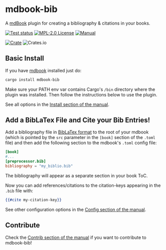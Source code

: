 # mdbook-bib

A [mdBook](https://github.com/rust-lang/mdBook) plugin for creating a bibliography & citations in your books.

[![Test status](https://github.com/francisco-perez-sorrosal/mdbook-bib/actions/workflows/test.yml/badge.svg)](https://github.com/francisco-perez-sorrosal/mdbook-bib/actions/workflows/test.yml)
[![MPL-2.0 License](https://img.shields.io/github/license/francisco-perez-sorrosal/mdbook-bib)](https://github.com/francisco-perez-sorrosal/mdbook-bib/blob/master/LICENSE)
[![Manual](https://img.shields.io/badge/book-master-blue.svg)](https://francisco-perez-sorrosal.github.io/mdbook-bib/)

[![Crate](https://img.shields.io/crates/v/mdbook-bib.svg)](https://crates.io/crates/mdbook-bib)
![Crates.io](https://img.shields.io/crates/d/mdbook-bib?style=social&link=https://crates.io/crates/mdbook-bib)

## Basic Install

If you have [mdbook](https://github.com/rust-lang/mdBook) installed just do:

```sh
cargo install mdbook-bib
```

Make sure your PATH env var contains Cargo's `/bin` directory where the plugin was installed. Then follow the instructions below to use the plugin.

See all options in the [Install section of the manual](https://francisco-perez-sorrosal.github.io/mdbook-bib/install.html).

## Add a BibLaTex File and Cite your Bib Entries!

Add a bibliography file in [BibLaTex format](https://www.ctan.org/pkg/biblatex) to the root of your mdbook (which is pointed by the `src` parameter in the `[book]` section of the `.toml` file) and then add the following section to the mdbook's `.toml` config file:

```toml
[book]
#...
[preprocessor.bib]
bibliography = "my_biblio.bib"
```

The bibliography will appear as a separate section in your book ToC.

Now you can add references/citations to the citation-keys appearing in the `.bib` file with:

```handlebars
{{#cite my-citation-key}}
```

See other configuration options in the [Config section of the manual](https://francisco-perez-sorrosal.github.io/mdbook-bib/config.html).

## Contribute

Check the [Contrib section of the manual](https://francisco-perez-sorrosal.github.io/mdbook-bib/contrib.html) if you want to contribute to mdbook-bib!
